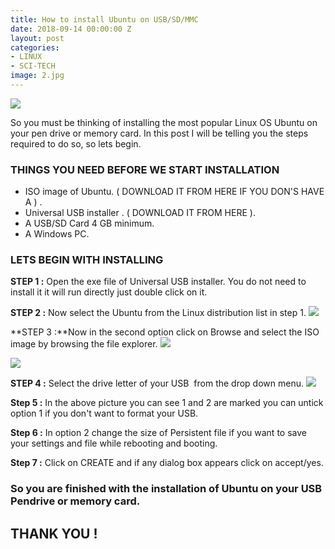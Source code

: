 ```yaml
---
title: How to install Ubuntu on USB/SD/MMC
date: 2018-09-14 00:00:00 Z
layout: post
categories:
- LINUX
- SCI-TECH
image: 2.jpg
---
```


![](https://cwithsharad.github.io/assets/img/ubuntu.jpg)
<p class="intro"><span class="dropcap">S</span>o you must be thinking of installing the most popular Linux OS Ubuntu on your pen drive or memory card. In this post I will be telling you the steps required to do so, so lets begin.</p>

### THINGS YOU NEED BEFORE WE START INSTALLATION

- ISO image of Ubuntu. ( DOWNLOAD IT FROM HERE IF YOU DON'S HAVE A ) .
- Universal USB installer . ( DOWNLOAD IT FROM HERE ).
- A USB/SD Card 4 GB minimum.
- A Windows PC.

### LETS BEGIN WITH INSTALLING

**STEP 1 :** Open the exe file of Universal USB installer. You do not need to install it it will
run directly just double click on it.

**STEP 2 :** Now select the Ubuntu from the Linux distribution list in step 1.
![](https://ossploit.files.wordpress.com/2018/09/list-menu.jpeg)

**STEP 3 :**Now in the second option click on Browse and select the ISO image by browsing the file explorer.
![](https://ossploit.files.wordpress.com/2018/09/list-menu1.jpeg)

![](https://ossploit.files.wordpress.com/2018/09/list-menu2.jpeg)

**STEP 4 :** Select the drive letter of your USB  from the drop down menu.
![](https://ossploit.files.wordpress.com/2018/09/pic1.jpeg)

**Step 5 :** In the above picture you can see 1 and 2 are marked you can untick option 1 if you don't want to format your USB.

**Step 6 :** In option 2 change the size of Persistent file if you want to save your settings and file while rebooting and booting.

**Step 7 :** Click on CREATE and if any dialog box appears click on accept/yes.

### So you are finished with the installation of Ubuntu on your USB Pendrive or memory card.

## THANK YOU !
